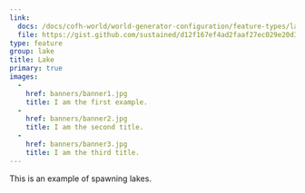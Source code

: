 ```yaml
---
link:
  docs: /docs/cofh-world/world-generator-configuration/feature-types/lake/
  file: https://gist.github.com/sustained/d12f167ef4ad2faaf27ec029e20d36b6/raw/7204cdecbbd2a286b6f70ebf20b5e3d7a3b286b1/lake_example.json
type: feature
group: lake
title: Lake
primary: true
images:
  -
    href: banners/banner1.jpg
    title: I am the first example.
  -
    href: banners/banner2.jpg
    title: I am the second title.
  -
    href: banners/banner3.jpg
    title: I am the third title.
---
```


This is an example of spawning lakes.
